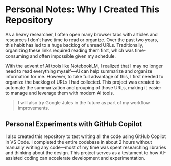 # Personal Notes: Why I Created This Repository

As a heavy researcher, I often open many browser tabs with articles and resources I don't have time to read or organize. Over the past two years, this habit has led to a huge backlog of unread URLs. Traditionally, organizing these links required reading them first, which was time-consuming and often impossible given my schedule.

With the advent of AI tools like NotebookLM, I realized that I may no longer need to read everything myself—AI can help summarize and organize information for me. However, to take full advantage of this, I first needed to organize the backlog of URLs I had collected. This project was created to automate the summarization and grouping of those URLs, making it easier to manage and leverage them with modern AI tools.

> I will also try Google Jules in the future as part of my workflow improvements.

## Personal Experiments with GitHub Copilot

I also created this repository to test writing all the code using GitHub Copilot in VS Code. I completed the entire codebase in about 2 hours without manually writing any code—most of my time was spent researching libraries and thinking about the design. This project serves as a testament to how AI-assisted coding can accelerate development and experimentation.

